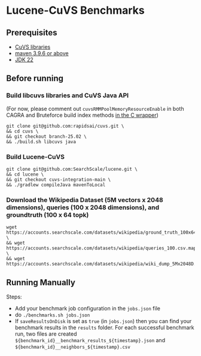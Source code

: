 # Lucene-CuVS Benchmarks

## Prerequisites
- [CuVS libraries](https://docs.rapids.ai/api/cuvs/stable/build/#build-from-source)
- [maven 3.9.6 or above](https://maven.apache.org/download.cgi)
- [JDK 22](https://openjdk.org/projects/jdk/22/)

## Before running

### Build libcuvs libraries and CuVS Java API
(For now, please comment out `cuvsRMMPoolMemoryResourceEnable` in both CAGRA and Bruteforce build index methods [in the C wrapper](https://github.com/rapidsai/cuvs/blob/branch-25.02/java/internal/src/cuvs_java.c))
```
git clone git@github.com:rapidsai/cuvs.git \
&& cd cuvs \
&& git checkout branch-25.02 \
&& ./build.sh libcuvs java
```
### Build Lucene-CuVS
```
git clone git@github.com:SearchScale/lucene.git \
&& cd lucene \
&& git checkout cuvs-integration-main \
&& ./gradlew compileJava mavenToLocal
```

### Download the Wikipedia Dataset (5M vectors x 2048 dimensions), queries (100 x 2048 dimensions), and groundtruth (100 x 64 topk)
```
wget https://accounts.searchscale.com/datasets/wikipedia/ground_truth_100x64.csv \
&& wget https://accounts.searchscale.com/datasets/wikipedia/queries_100.csv.mapdb \
&& wget https://accounts.searchscale.com/datasets/wikipedia/wiki_dump_5Mx2048D.csv.gz.mapdb
```

## Running Manually
Steps:
- Add your benchmark job configuration in the `jobs.json` file
- do `./benchmarks.sh jobs.json`
- If `saveResultsOnDisk` is set as `true` (in `jobs.json`) then you can find your benchmark results in the `results` folder. For each successful benchmark run, two files are created `${benchmark_id}__benchmark_results_${timestamp}.json` and `${benchmark_id}__neighbors_${timestamp}.csv`
